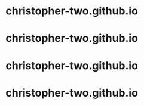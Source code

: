 # christopher-two.github.io
# christopher-two.github.io
# christopher-two.github.io
# christopher-two.github.io
